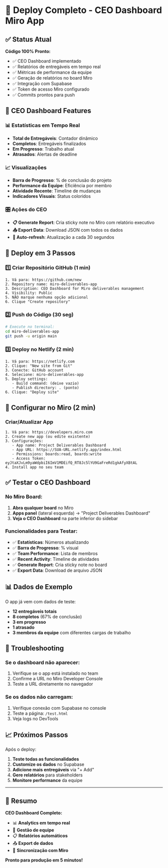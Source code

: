 # 🚀 Deploy Completo - CEO Dashboard Miro App

## ✅ Status Atual

**Código 100% Pronto:**
- ✅ CEO Dashboard implementado
- ✅ Relatórios de entregáveis em tempo real
- ✅ Métricas de performance da equipe
- ✅ Geração de relatórios no board Miro
- ✅ Integração com Supabase
- ✅ Token de acesso Miro configurado
- ✅ Commits prontos para push

## 🎯 CEO Dashboard Features

### 📊 Estatísticas em Tempo Real
- **Total de Entregáveis**: Contador dinâmico
- **Completos**: Entregáveis finalizados
- **Em Progresso**: Trabalho atual
- **Atrasados**: Alertas de deadline

### 📈 Visualizações
- **Barra de Progresso**: % de conclusão do projeto
- **Performance da Equipe**: Eficiência por membro
- **Atividade Recente**: Timeline de mudanças
- **Indicadores Visuais**: Status coloridos

### 🎛️ Ações do CEO
- **📋 Generate Report**: Cria sticky note no Miro com relatório executivo
- **📤 Export Data**: Download JSON com todos os dados
- **🔄 Auto-refresh**: Atualização a cada 30 segundos

## 🚀 Deploy em 3 Passos

### 1️⃣ Criar Repositório GitHub (1 min)
```
1. Vá para: https://github.com/new
2. Repository name: miro-deliverables-app
3. Description: CEO Dashboard for Miro deliverables management
4. Visibility: Public
5. NÃO marque nenhuma opção adicional
6. Clique "Create repository"
```

### 2️⃣ Push do Código (30 seg)
```bash
# Execute no terminal:
cd miro-deliverables-app
git push -u origin main
```

### 3️⃣ Deploy no Netlify (2 min)
```
1. Vá para: https://netlify.com
2. Clique: "New site from Git"
3. Conecte: GitHub account
4. Selecione: miro-deliverables-app
5. Deploy settings:
   - Build command: (deixe vazio)
   - Publish directory: . (ponto)
6. Clique: "Deploy site"
```

## 🎯 Configurar no Miro (2 min)

### Criar/Atualizar App
```
1. Vá para: https://developers.miro.com
2. Create new app (ou edite existente)
3. Configurações:
   - App name: Project Deliverables Dashboard
   - App URL: https://SUA-URL.netlify.app/index.html
   - Permissions: boards:read, boards:write
   - Access Token: eyJtaXJvLm9yaWdpbiI6ImV1MDEifQ_RT8Jc5lYU9GaFreRd1gkAfyXBtAL
4. Install app no seu team
```

## ✅ Testar o CEO Dashboard

### No Miro Board:
1. **Abra qualquer board** no Miro
2. **Apps panel** (lateral esquerda) → "Project Deliverables Dashboard"
3. **Veja o CEO Dashboard** na parte inferior do sidebar

### Funcionalidades para Testar:
- ✅ **Estatísticas**: Números atualizando
- ✅ **Barra de Progresso**: % visual
- ✅ **Team Performance**: Lista de membros
- ✅ **Recent Activity**: Timeline de atividades
- ✅ **Generate Report**: Cria sticky note no board
- ✅ **Export Data**: Download de arquivo JSON

## 📊 Dados de Exemplo

O app já vem com dados de teste:
- **12 entregáveis totais**
- **8 completos** (67% de conclusão)
- **3 em progresso**
- **1 atrasado**
- **3 membros da equipe** com diferentes cargas de trabalho

## 🔧 Troubleshooting

### Se o dashboard não aparecer:
1. Verifique se o app está instalado no team
2. Confirme a URL no Miro Developer Console
3. Teste a URL diretamente no navegador

### Se os dados não carregam:
1. Verifique conexão com Supabase no console
2. Teste a página: `/test.html`
3. Veja logs no DevTools

## 📈 Próximos Passos

Após o deploy:
1. **Teste todas as funcionalidades**
2. **Customize os dados** no Supabase
3. **Adicione mais entregáveis** via "+ Add"
4. **Gere relatórios** para stakeholders
5. **Monitore performance** da equipe

---

## 🎉 Resumo

**CEO Dashboard Completo:**
- 📊 **Analytics em tempo real**
- 👥 **Gestão de equipe**
- 📋 **Relatórios automáticos**
- 📤 **Export de dados**
- 🔄 **Sincronização com Miro**

**Pronto para produção em 5 minutos!**